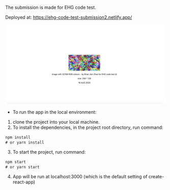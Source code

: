 The submission is made for EHG code test.

Deployed at: https://ehg-code-test-submission2.netlify.app/

![alt-text](https://github.com/jian10au/ehg-code-test-submission-2/blob/master/Screen%20Shot%202020-08-16%20at%207.37.25%20pm.png)

* To run the app in the local environment: 

1. clone the project into your local machine.
2. To install the dependencies, in the project root directory, run command: 
```
npm install
# or yarn install
```
3. To start the project, run command:
```
npm start
# or yarn start
```
4. App will be run at localhost:3000 (which is the default setting of create-react-app)
